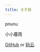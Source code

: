 ```yaml
---
title: 关于我
---
```


pnunu

小小暮雨

[GitHub](https://github.com/pnunu/) or [码云](https://gitee.com/ipnunu/).

